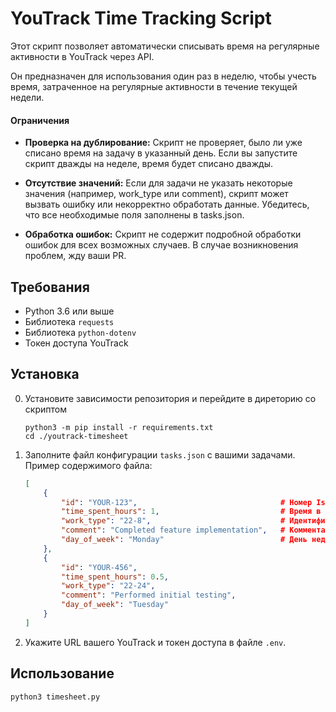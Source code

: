 # YouTrack Time Tracking Script

Этот скрипт позволяет автоматически списывать время на регулярные активности в YouTrack через API. 

Он предназначен для использования один раз в неделю, чтобы учесть время, затраченное на регулярные активности в течение текущей недели.

#### Ограничения
- **Проверка на дублирование:** Скрипт не проверяет, было ли уже списано время на задачу в указанный день. Если вы запустите скрипт дважды на неделе, время будет списано дважды.

- **Отсутствие значений:** Если для задачи не указать некоторые значения (например, work_type или comment), скрипт может вызвать ошибку или некорректно обработать данные. Убедитесь, что все необходимые поля заполнены в tasks.json.

- **Обработка ошибок:** Скрипт не содержит подробной обработки ошибок для всех возможных случаев. В случае возникновения проблем, жду ваши PR.

## Требования

- Python 3.6 или выше
- Библиотека `requests`
- Библиотека `python-dotenv`
- Токен доступа YouTrack

## Установка

0. Установите зависимости репозитория и перейдите в диреторию со скриптом
    ```
    python3 -m pip install -r requirements.txt
    cd ./youtrack-timesheet
    ```

1. Заполните файл конфигурации `tasks.json` с вашими задачами. Пример содержимого файла:
   ```json
   [
       {
           "id": "YOUR-123",                                # Номер Issue на YouTrack
           "time_spent_hours": 1,                           # Время в часах
           "work_type": "22-8",                             # Идентификатор типа работ
           "comment": "Completed feature implementation",   # Комментарий
           "day_of_week": "Monday"                          # День недели
       },
       {
           "id": "YOUR-456",
           "time_spent_hours": 0.5,
           "work_type": "22-24",
           "comment": "Performed initial testing",
           "day_of_week": "Tuesday"
       }
   ]
   ```

2. Укажите URL вашего YouTrack и токен доступа в файле `.env`.

## Использование

   ```bash
   python3 timesheet.py
   ```